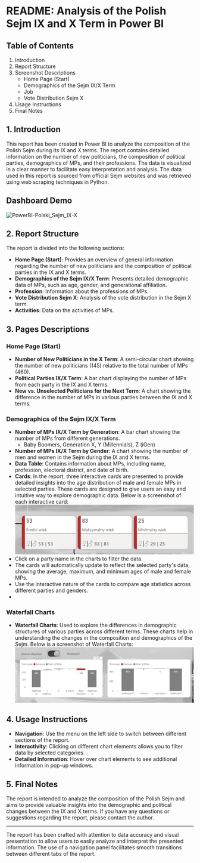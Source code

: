 # README: Analysis of the Polish Sejm IX and X Term in Power BI

## Table of Contents
1. Introduction
2. Report Structure
3. Screenshot Descriptions
    - Home Page (Start)
    - Demographics of the Sejm IX/X Term
    - Job
    - Vote Distribution Sejm X
4. Usage Instructions
5. Final Notes

## 1. Introduction
This report has been created in Power BI to analyze the composition of the Polish Sejm during its IX and X terms. The report contains detailed information on the number of new politicians, the composition of political parties, demographics of MPs, and their professions. The data is visualized in a clear manner to facilitate easy interpretation and analysis. The data used in this report is sourced from official Sejm websites and was retrieved using web scraping techniques in Python.

## Dashboard Demo
![PowerBI-Polski_Sejm_IX-X](Demo/sejmDemo.gif)

## 2. Report Structure
The report is divided into the following sections:
- **Home Page (Start)**: Provides an overview of general information regarding the number of new politicians and the composition of political parties in the IX and X terms.
- **Demographics of the Sejm IX/X Term**: Presents detailed demographic data of MPs, such as age, gender, and generational affiliation.
- **Profession**: Information about the professions of MPs.
- **Vote Distribution Sejm X**: Analysis of the vote distribution in the Sejm X term.
- **Activities**: Data on the activities of MPs.

## 3. Pages Descriptions

### Home Page (Start)
- **Number of New Politicians in the X Term**: A semi-circular chart showing the number of new politicians (145) relative to the total number of MPs (460).
- **Political Parties IX/X Term**: A bar chart displaying the number of MPs from each party in the IX and X terms.
- **New vs. Unselected Politicians for the Next Term**: A chart showing the difference in the number of MPs in various parties between the IX and X terms.

### Demographics of the Sejm IX/X Term
- **Number of MPs IX/X Term by Generation**: A bar chart showing the number of MPs from different generations.
    - Baby Boomers, Generation X, Y (Millennials), Z (iGen)
- **Number of MPs IX/X Term by Gender**: A chart showing the number of men and women in the Sejm during the IX and X terms.
- **Data Table**: Contains information about MPs, including name, profession, electoral district, and date of birth.
- **Cards**: In the report, three interactive cards are presented to provide detailed insights into the age distribution of male and female MPs in selected parties. These cards are designed to give users an easy and intuitive way to explore demographic data.
  Below is a screenshot of each interactive card:
  ![PowerBI-Polski_Sejm_IX-X](Demo/cards.PNG)
 - Click on a party name in the charts to filter the data.
 - The cards will automatically update to reflect the selected party's data, showing the average, maximum, and minimum ages of male and female MPs.
 - Use the interactive nature of the cards to compare age statistics across different parties and genders.
 - 
### Waterfall Charts
- **Waterfall Charts**: Used to explore the differences in demographic structures of various parties across different terms. These charts help in understanding the changes in the composition and demographics of the Sejm.
  Below is a screenshot of Waterfall Charts:
  ![PowerBI-Polski_Sejm_IX-X](Demo/waterfall.PNG)
## 4. Usage Instructions
- **Navigation**: Use the menu on the left side to switch between different sections of the report.
- **Interactivity**: Clicking on different chart elements allows you to filter data by selected categories.
- **Detailed Information**: Hover over chart elements to see additional information in pop-up windows.

## 5. Final Notes
The report is intended to analyze the composition of the Polish Sejm and aims to provide valuable insights into the demographic and political changes between the IX and X terms. If you have any questions or suggestions regarding the report, please contact the author.

---
The report has been crafted with attention to data accuracy and visual presentation to allow users to easily analyze and interpret the presented information. The use of a navigation panel facilitates smooth transitions between different tabs of the report.
